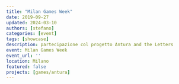 ```yaml
---
title: "Milan Games Week"
date: 2019-09-27
updated: 2024-03-10
authors: [stefano]
categories: [event]
tags: [showcase]
description: partecipazione col progetto Antura and the Letters
event: Milan Games Week
event_url: ''
location: Milano
featured: false
projects: [games/antura]
---
```

